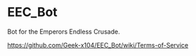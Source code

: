 # EEC_Bot
Bot for the Emperors Endless Crusade.

https://github.com/Geek-x104/EEC_Bot/wiki/Terms-of-Service
